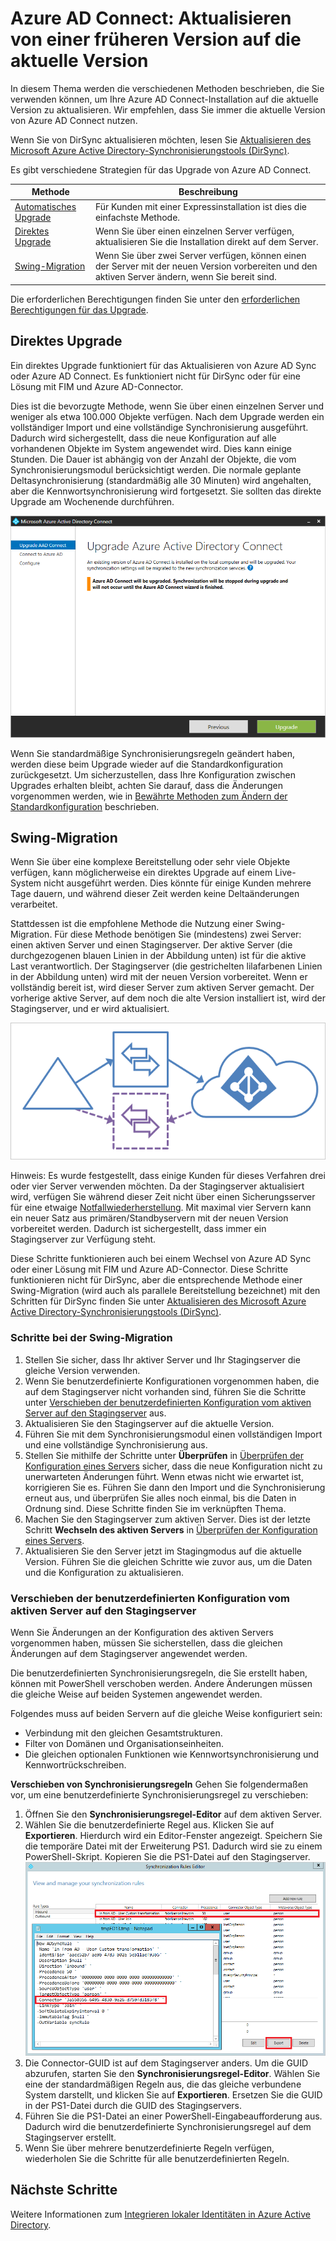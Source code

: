 <properties
   pageTitle="Azure AD Connect: Aktualisieren von einer früheren Version | Microsoft Azure"
   description="Erläutert die verschiedenen Methoden für das Upgrade auf die aktuelle Version von Azure Active Directory Connect, einschließlich des direkten Upgrades und der Swing-Migration."
   services="active-directory"
   documentationCenter=""
   authors="AndKjell"
   manager="stevenpo"
   editor=""/>

<tags
   ms.service="active-directory"
   ms.devlang="na"
   ms.topic="article"
   ms.tgt_pltfrm="na"
   ms.workload="Identity"
   ms.date="02/29/2016"
   ms.author="andkjell"/>

# Azure AD Connect: Aktualisieren von einer früheren Version auf die aktuelle Version
In diesem Thema werden die verschiedenen Methoden beschrieben, die Sie verwenden können, um Ihre Azure AD Connect-Installation auf die aktuelle Version zu aktualisieren. Wir empfehlen, dass Sie immer die aktuelle Version von Azure AD Connect nutzen.

Wenn Sie von DirSync aktualisieren möchten, lesen Sie [Aktualisieren des Microsoft Azure Active Directory-Synchronisierungstools (DirSync)](active-directory-aadconnect-dirsync-upgrade-get-started.md).

Es gibt verschiedene Strategien für das Upgrade von Azure AD Connect.

| Methode | Beschreibung |
| --- | --- |
| [Automatisches Upgrade](active-directory-aadconnect-feature-automatic-upgrade.md) | Für Kunden mit einer Expressinstallation ist dies die einfachste Methode. |
| [Direktes Upgrade](#in-place-upgrade) | Wenn Sie über einen einzelnen Server verfügen, aktualisieren Sie die Installation direkt auf dem Server. |
| [Swing-Migration](#swing-migration) | Wenn Sie über zwei Server verfügen, können einen der Server mit der neuen Version vorbereiten und den aktiven Server ändern, wenn Sie bereit sind.

Die erforderlichen Berechtigungen finden Sie unter den [erforderlichen Berechtigungen für das Upgrade](active-directory-aadconnect-accounts-permissions.md#upgrade).

## Direktes Upgrade
Ein direktes Upgrade funktioniert für das Aktualisieren von Azure AD Sync oder Azure AD Connect. Es funktioniert nicht für DirSync oder für eine Lösung mit FIM und Azure AD-Connector.

Dies ist die bevorzugte Methode, wenn Sie über einen einzelnen Server und weniger als etwa 100.000 Objekte verfügen. Nach dem Upgrade werden ein vollständiger Import und eine vollständige Synchronisierung ausgeführt. Dadurch wird sichergestellt, dass die neue Konfiguration auf alle vorhandenen Objekte im System angewendet wird. Dies kann einige Stunden. Die Dauer ist abhängig von der Anzahl der Objekte, die vom Synchronisierungsmodul berücksichtigt werden. Die normale geplante Deltasynchronisierung (standardmäßig alle 30 Minuten) wird angehalten, aber die Kennwortsynchronisierung wird fortgesetzt. Sie sollten das direkte Upgrade am Wochenende durchführen.

![Direktes Upgrade](./media/active-directory-aadconnect-upgrade-previous-version/inplaceupgrade.png)

Wenn Sie standardmäßige Synchronisierungsregeln geändert haben, werden diese beim Upgrade wieder auf die Standardkonfiguration zurückgesetzt. Um sicherzustellen, dass Ihre Konfiguration zwischen Upgrades erhalten bleibt, achten Sie darauf, dass die Änderungen vorgenommen werden, wie in [Bewährte Methoden zum Ändern der Standardkonfiguration](active-directory-aadconnectsync-best-practices-changing-default-configuration.md) beschrieben.

## Swing-Migration
Wenn Sie über eine komplexe Bereitstellung oder sehr viele Objekte verfügen, kann möglicherweise ein direktes Upgrade auf einem Live-System nicht ausgeführt werden. Dies könnte für einige Kunden mehrere Tage dauern, und während dieser Zeit werden keine Deltaänderungen verarbeitet.

Stattdessen ist die empfohlene Methode die Nutzung einer Swing-Migration. Für diese Methode benötigen Sie (mindestens) zwei Server: einen aktiven Server und einen Stagingserver. Der aktive Server (die durchgezogenen blauen Linien in der Abbildung unten) ist für die aktive Last verantwortlich. Der Stagingserver (die gestrichelten lilafarbenen Linien in der Abbildung unten) wird mit der neuen Version vorbereitet. Wenn er vollständig bereit ist, wird dieser Server zum aktiven Server gemacht. Der vorherige aktive Server, auf dem noch die alte Version installiert ist, wird der Stagingserver, und er wird aktualisiert.

![Stagingserver](./media/active-directory-aadconnect-upgrade-previous-version/stagingserver1.png)

Hinweis: Es wurde festgestellt, dass einige Kunden für dieses Verfahren drei oder vier Server verwenden möchten. Da der Stagingserver aktualisiert wird, verfügen Sie während dieser Zeit nicht über einen Sicherungsserver für eine etwaige [Notfallwiederherstellung](active-directory-aadconnectsync-operations.md#disaster-recovery). Mit maximal vier Servern kann ein neuer Satz aus primären/Standbyservern mit der neuen Version vorbereitet werden. Dadurch ist sichergestellt, dass immer ein Stagingserver zur Verfügung steht.

Diese Schritte funktionieren auch bei einem Wechsel von Azure AD Sync oder einer Lösung mit FIM und Azure AD-Connector. Diese Schritte funktionieren nicht für DirSync, aber die entsprechende Methode einer Swing-Migration (wird auch als parallele Bereitstellung bezeichnet) mit den Schritten für DirSync finden Sie unter [Aktualisieren des Microsoft Azure Active Directory-Synchronisierungstools (DirSync)](active-directory-aadconnect-dirsync-upgrade-get-started.md).

### Schritte bei der Swing-Migration

1. Stellen Sie sicher, dass Ihr aktiver Server und Ihr Stagingserver die gleiche Version verwenden.
2. Wenn Sie benutzerdefinierte Konfigurationen vorgenommen haben, die auf dem Stagingserver nicht vorhanden sind, führen Sie die Schritte unter [Verschieben der benutzerdefinierten Konfiguration vom aktiven Server auf den Stagingserver](#move-custom-configuration-from-active-to-staging-server) aus.
3. Aktualisieren Sie den Stagingserver auf die aktuelle Version.
4. Führen Sie mit dem Synchronisierungsmodul einen vollständigen Import und eine vollständige Synchronisierung aus.
5. Stellen Sie mithilfe der Schritte unter **Überprüfen** in [Überprüfen der Konfiguration eines Servers](active-directory-aadconnectsync-operations.md#verify-the-configuration-of-a-server) sicher, dass die neue Konfiguration nicht zu unerwarteten Änderungen führt. Wenn etwas nicht wie erwartet ist, korrigieren Sie es. Führen Sie dann den Import und die Synchronisierung erneut aus, und überprüfen Sie alles noch einmal, bis die Daten in Ordnung sind. Diese Schritte finden Sie im verknüpften Thema.
6. Machen Sie den Stagingserver zum aktiven Server. Dies ist der letzte Schritt **Wechseln des aktiven Servers** in [Überprüfen der Konfiguration eines Servers](active-directory-aadconnectsync-operations.md#verify-the-configuration-of-a-server).
7. Aktualisieren Sie den Server jetzt im Stagingmodus auf die aktuelle Version. Führen Sie die gleichen Schritte wie zuvor aus, um die Daten und die Konfiguration zu aktualisieren.

### Verschieben der benutzerdefinierten Konfiguration vom aktiven Server auf den Stagingserver
Wenn Sie Änderungen an der Konfiguration des aktiven Servers vorgenommen haben, müssen Sie sicherstellen, dass die gleichen Änderungen auf dem Stagingserver angewendet werden.

Die benutzerdefinierten Synchronisierungsregeln, die Sie erstellt haben, können mit PowerShell verschoben werden. Andere Änderungen müssen die gleiche Weise auf beiden Systemen angewendet werden.

Folgendes muss auf beiden Servern auf die gleiche Weise konfiguriert sein:

- Verbindung mit den gleichen Gesamtstrukturen.
- Filter von Domänen und Organisationseinheiten.
- Die gleichen optionalen Funktionen wie Kennwortsynchronisierung und Kennwortrückschreiben.

**Verschieben von Synchronisierungsregeln** Gehen Sie folgendermaßen vor, um eine benutzerdefinierte Synchronisierungsregel zu verschieben:

1. Öffnen Sie den **Synchronisierungsregel-Editor** auf dem aktiven Server.
2. Wählen Sie die benutzerdefinierte Regel aus. Klicken Sie auf **Exportieren**. Hierdurch wird ein Editor-Fenster angezeigt. Speichern Sie die temporäre Datei mit der Erweiterung PS1. Dadurch wird sie zu einem PowerShell-Skript. Kopieren Sie die PS1-Datei auf den Stagingserver. ![Exportieren von Synchronisierungsregeln](./media/active-directory-aadconnect-upgrade-previous-version/exportrule.png)
3. Die Connector-GUID ist auf dem Stagingserver anders. Um die GUID abzurufen, starten Sie den **Synchronisierungsregel-Editor**. Wählen Sie eine der standardmäßigen Regeln aus, die das gleiche verbundene System darstellt, und klicken Sie auf **Exportieren**. Ersetzen Sie die GUID in der PS1-Datei durch die GUID des Stagingservers.
4. Führen Sie die PS1-Datei an einer PowerShell-Eingabeaufforderung aus. Dadurch wird die benutzerdefinierte Synchronisierungsregel auf dem Stagingserver erstellt.
5. Wenn Sie über mehrere benutzerdefinierte Regeln verfügen, wiederholen Sie die Schritte für alle benutzerdefinierten Regeln.

## Nächste Schritte
Weitere Informationen zum [Integrieren lokaler Identitäten in Azure Active Directory](active-directory-aadconnect.md).

<!---HONumber=AcomDC_0302_2016-->